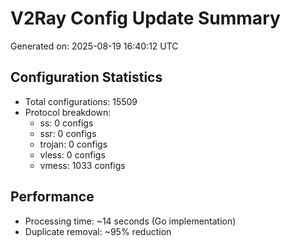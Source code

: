 # V2Ray Config Update Summary
Generated on: 2025-08-19 16:40:12 UTC

## Configuration Statistics
- Total configurations: 15509
- Protocol breakdown:
  - ss: 0 configs
  - ssr: 0 configs
  - trojan: 0 configs
  - vless: 0 configs
  - vmess: 1033 configs

## Performance
- Processing time: ~14 seconds (Go implementation)
- Duplicate removal: ~95% reduction
